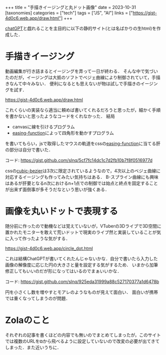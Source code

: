+++
title = "手描きイージングと丸ドット画像"
date = 2023-10-31
[taxonomies]
categories = ["tech"]
tags = ["JS", "AI"]
links = ["https://gist-4d0c6.web.app/draw.html"]
+++

[chatGPT](https://chat.openai.com)と戯れることを主目的に以下の静的サイト(とは名ばかりの生html)を作成した．

# 手描きイージング
動画編集が行き詰まるとイージングを弄って一日が終わる．
そんな中で気づいたのだが，イージングは大抵のソフトでベジェ曲線により制御されていて，手描きなんて中々みない．
便利になるとも思えないが物は試しで手描きのイージングを試す．

<https://gist-4d0c6.web.app/draw.html>

これくらいの実装なら適当に頼めば書いてくれるだろうと思ったが，細かく手順を書かないと思ったようなコードをくれなかった．
結局
- canvasに線を引けるプログラム
- [easing-function](https://developer.mozilla.org/ja/docs/Web/CSS/easing-function)によって四角形を動かすプログラム

を書いてもらい，jsで取得したマウスの軌道をcssの[easing-function](https://developer.mozilla.org/ja/docs/Web/CSS/easing-function)に当てる肝の部分は自分で書いた．

コード: <https://gist.github.com/slnq/5cf7fc14dc1c7d2fb10b7f8f0516977d>

cssの[cubic-bezier](https://cubic-bezier.com/#.17,.67,.83,.67)は3次に限定されているようなので，4次以上のベジェ曲線に対応するイージングも作ってみたい気持ちはある．
B-スプライン曲線にも興味はあるが肝要となるn次におけるn+1点での制御では始点と終点を固定することが出来ず面倒事が多そうだなという思いが強くある．

# 画像を丸いドットで表現する
随分前に作ったので動機などは覚えていないが，VTuberの3Dライブで3D空間に置かれたモニターを敢えて荒いドットで現実のライブ然と実装していることが気に入って作ったような気がする．

<https://gist-4d0c6.web.app/circle_dot.html>

これは結構ChatGPTが書いてくれたんじゃないかな．自分で書いたら入力した画像の解像度に応じた円の大きさと量を設定する気がするため．
いまから加筆修正してもいいのだが形になってはいるのでまぁいいかな．

コード: <https://gist.github.com/slnq/925eda31999a88c527170377a1d6478b>

円を小さくし数を増やすとモアレのようなものが見えて面白い．
面白いが携帯では重くなってしまうのが問題．

# Zolaのこと
それぞれの記事を書くほどの内容でも無いのでまとめてしまったが，このサイトでは複数のURLを⧉から飛べるように設定していないので改変の必要が出てきてしまった．また近いうちに．